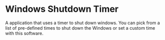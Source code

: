 # Windows Shutdown Timer
A application that uses a timer to shut down windows.
You can pick from a list of pre-defined times to shut down the Windows or set a custom time with this software.
